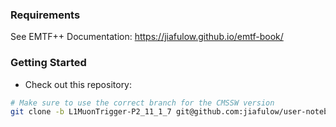 ### Requirements

See EMTF++ Documentation: <https://jiafulow.github.io/emtf-book/>

### Getting Started

- Check out this repository:

``` bash
# Make sure to use the correct branch for the CMSSW version
git clone -b L1MuonTrigger-P2_11_1_7 git@github.com:jiafulow/user-notebooks.git Notebooks/P2_11_1_7
```

